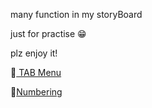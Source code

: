 many function in my storyBoard <br>

just for practise 😁<br>

plz enjoy it!<br>

📑<a href="https://github.com/fearofgod0001/storyboard/blob/master/src/component/tab/ReadMe.md"> TAB Menu </a> <br>

🔢<a href ="https://github.com/fearofgod0001/storyboard/blob/master/src/component/tab/panel/numbering-helper/Readme.md">Numbering </a>




